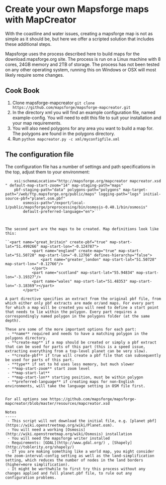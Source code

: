Create your own Mapsforge maps with MapCreator
====================

With the coastline and water issues, creating a mapsforge map is not as simple as it should be, but here we offer a scripted solution that includes these additional steps.

Mapsforge uses the process described here to build maps for the download.mapsforge.org site. The process is run on a Linux machine with 8 cores, 24GB memory and 2TB of storage. The process has not been tested on any other operating system, running this on Windows or OSX will most likely require some changes. 

Cook Book
---------

1. Clone mapsforge-mapcreator
``git clone https://github.com/mapsforge/mapsforge-mapcreator.git``
2. In the directory xml you will find an example configuration file, named example-config. You will need to edit this file to suit your installation and your map requirements.
3. You will also need polygons for any area you want to build a map for. The polygons are found in the polygons directory. 
4. Run ``python mapcreator.py -c xml/myconfigfile.xml``



The configuration file
-----------------------
The configuration file has a number of settings and path specifications in the top, adjust them to your environment:

```<mapcreator-config xmlns="http://mapsforge.org/mapcreator" xmlns:xsi="http://www.w3.org/2001/XMLSchema-instance"
	xsi:schemaLocation="http://mapsforge.org/mapcreator mapcreator.xsd " default-map-start-zoom="14" map-staging-path="maps"
	pbf-staging-path="data" polygons-path="polygons" map-target-path="/web/ftp.mapsforge.org/public/maps" logging-path="logs" initial-source-pbf="planet.osm.pbf"
        osmosis-path="/export/local-1/public/mapsforge/preprocessing/bin/osmosis-0.40.1/bin/osmosis"
        default-preferred-language="en">```
        


The second part are the maps to be created. Map definitions look like this:

``<part name="great_britain" create-pbf="true" map-start-lat="51.499266" map-start-lon="-0.124787">
			<part name="england" create-map="true" map-start-lat="51.50728" map-start-lon="-0.12766" defines-hierarchy="false">
			    <part name="greater_london" map-start-lat="51.50728" map-start-lon="-0.12766"/>
			</part>    
			<part name="scotland" map-start-lat="55.94834" map-start-lon="-3.19327"/>
			<part name="wales" map-start-lat="51.48353" map-start-lon="-3.18369"></part>
		</part>``
	
A part directive specifies an extract from the original pbf file, from which either only pbf extracts are made or/and maps. For every part for which a map will be created you will need to define a start point that needs to lie within the polygon. Every part requires a correspondingly named polygon in the polygons folder (at the same depth).

These are some of the more important options for each part:
 - **name** required and needs to have a matching polygon in the polygons directory.
 - **create-map** if a map should be created or simply a pbf extract that can be used for parts of this part (this is a speed issue, extracting everything from a top-level planet can be very slow).
 - **create-pbf** if true will create a pbf file that can subsequently be used for parts of this part.
 - **type** if set to hd uses less memory, but much slower
 - **map-start-zoom** start zoom level
 - **map-start-lat**
 - **map-start-lon** starting position, must be within polygon
 - **preferred-language** if creating maps for non-English environments, will take the language setting in OSM file first.
 

For all options see https://github.com/mapsforge/mapsforge-mapcreator/blob/master/resources/mapcreator.xsd

Notes
-----
 - This script will not download the initial file, e.g. [planet pbf](https://wiki.openstreetmap.org/wiki/Planet.osm). 
 - You will need a working [Osmosis](http://wiki.openstreetmap.org/wiki/Osmosis) installation
 - You will need the mapsforge writer installed
 - Requirements: [GDAL](http://www.gdal.org/) , [Shapely](http://toblerity.org/shapely/)
 - If you are making something like a world map, you might consider the zoom-interval-config setting as well as the land-simplification setting, which reduces the number of nodes in the land borders (higher=more simplification).
 - It might be worthwhile to first try this process without any changes applied and full planet.pbf file, to rule out any configuration problems.

  

	


